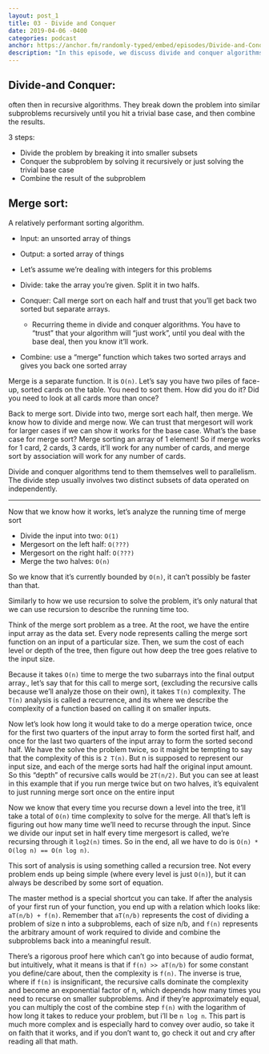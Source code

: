 ```yaml
---
layout: post_1
title: 03 - Divide and Conquer
date: 2019-04-06 -0400
categories: podcast
anchor: https://anchor.fm/randomly-typed/embed/episodes/Divide-and-Conquer-e3ll9h/a-acqg7c
description: "In this episode, we discuss divide and conquer algorithms like merge sort, and see why it's more challenging to analyze their complexity."
---
```


## Divide-and Conquer:
often then in recursive algorithms. They break down the problem into similar subproblems recursively until you hit a trivial base case, and then combine the results.

3 steps:
- Divide the problem by breaking it into smaller subsets
- Conquer the subproblem by solving it recursively or just solving the trivial base case
- Combine the result of the subproblem

## Merge sort:
A relatively performant sorting algorithm.
- Input: an unsorted array of things
- Output: a sorted array of things
- Let’s assume we’re dealing with integers for this problems


- Divide: take the array you’re given. Split it in two halfs.
- Conquer: Call merge sort on each half and trust that you’ll get back two sorted but separate arrays.
  - Recurring theme in divide and conquer algorithms. You have to “trust” that your algorithm will “just work”, until you deal with the base deal, then you know it’ll work.
- Combine: use a “merge” function which takes two sorted arrays and gives you back one sorted array

Merge is a separate function. It is `O(n)`. Let’s say you have two piles of face-up, sorted cards on the table. You need to sort them. How did you do it? Did you need to look at all cards more than once?

Back to merge sort. Divide into two, merge sort each half, then merge. We know how to divide and merge now. We can trust that mergesort will work for larger cases if we can show it works for the base case. What’s the base case for merge sort? Merge sorting an array of 1 element!  So if merge works for 1 card, 2 cards, 3 cards, it’ll work for any number of cards, and merge sort by association will work for any number of cards.

Divide and conquer algorithms tend to them themselves well to parallelism. The divide step usually involves two distinct subsets of data operated on independently.

---

Now that we know how it works, let’s analyze the running time of merge sort

- Divide the input into two: `O(1)`
- Mergesort on the left half: `O(???)`
- Mergesort on the right half: `O(???)`
- Merge the two halves: `O(n)`

So we know that it’s currently bounded by `O(n)`, it can’t possibly be faster than that.

Similarly to how we use recursion to solve the problem, it’s only natural that we can use recursion to describe the running time too.

Think of the merge sort problem as a tree. At the root, we have the entire input array as the data set. Every node represents calling the merge sort function on an input of a particular size. Then, we sum the cost of each level or depth of the tree, then figure out how deep the tree goes relative to the input size.

Because it takes `O(n)` time to merge the two subarrays into the final output array., let’s say that for this call to merge sort, (excluding the recursive calls because we’ll analyze those on their own), it takes `T(n)` complexity. The `T(n)` analysis is called a recurrence, and its where we describe the complexity of a function based on calling it on smaller inputs.

Now let’s look how long it would take to do a merge operation twice, once for the first two quarters of the input array to form the sorted first half, and once for the last two quarters of the input array to form the sorted second half. We have the solve the problem twice, so it maight be tempting to say that the complexity of this is `2 T(n)`. But n is supposed to represent our input size, and each of the merge sorts had half the original input amount. So this “depth” of recursive calls would be `2T(n/2)`. But you can see at least in this example that if you run merge twice but on two halves, it’s equivalent to just running merge sort once on the entire input

Now we know that every time you recurse down a level into the tree, it’ll take a total of `O(n)` time complexity to solve for the merge. All that’s left is figuring out how many time we’ll need to recurse through the input. Since we divide our input set in half every time mergesort is called, we’re recursing through it `log2(n)` times. So in the end, all we have to do is `O(n) * O(log n) == O(n log n)`.

This sort of analysis is using something called a recursion tree. Not every problem ends up being simple (where every level is just `O(n)`), but it can always be described by some sort of equation.

The master method is  a special shortcut you can take. If after the analysis of your first run of your function, you end up with a relation which looks like: `aT(n/b) + f(n)`. Remember that `aT(n/b)` represents the cost of dividing a problem of size n into a subproblems, each of size n/b, and `f(n)` represents the arbitrary amount of work required to divide and combine the subproblems back into a meaningful result.

There’s a rigorous proof here which can’t go into because of audio format, but intuitively, what it means is that if `f(n) >> aT(n/b)` for some constant you define/care about, then the complexity is `f(n)`. The inverse is true, where if `f(n)` is insignificant, the recursive calls dominate the complexity and become an exponential factor of n, which depends how many times you need to recurse on smaller subproblems. And if they’re approximately equal, you can multiply the cost of the combine step `f(n)` with the logarithm of how long it takes to reduce your problem, but i’ll be `n log n`.
This part is much more complex and is especially hard to convey over audio, so take it on faith that it works, and if you don’t want to, go check it out and cry after reading all that math.
